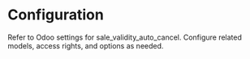 # Configuration

Refer to Odoo settings for sale_validity_auto_cancel. Configure related models, access rights, and options as needed.
